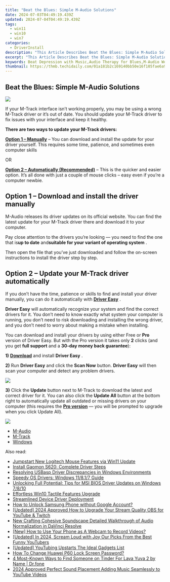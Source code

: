 ```yaml
---
title: "Beat the Blues: Simple M-Audio Solutions"
date: 2024-07-03T04:49:19.439Z
updated: 2024-07-04T04:49:19.439Z
tags:
  - win11
  - win10
  - win7
categories:
  - DriverInstall
description: "This Article Describes Beat the Blues: Simple M-Audio Solutions"
excerpt: "This Article Describes Beat the Blues: Simple M-Audio Solutions"
keywords: Beat Depression with Music,Audio Therapy for Blues,M-Audio Wellness Systems,Music Mixers for Emotional Health,Beat Blues with Audio Amplifiers,Professional Music Equipment for Mental Health,Emotional Soundscapes with M-Audio
thumbnail: https://thmb.techidaily.com/01a181b2c169140bb50e16f105fae6a9a347e62628b7a3a5060d5bc396913a4e.jpg
---
```


## Beat the Blues: Simple M-Audio Solutions

![](https://images.drivereasy.com/wp-content/uploads/2018/04/img_5ac1cf4423722-300x203.jpg)

 If your M-Track interface isn’t working properly, you may be using a wrong M-Track driver or it’s out of date. You should update your M-Track driver to fix issues with your interface and keep it healthy.

**There are two ways to update your M-Track drivers:**

[**Option 1 – Manually**](#op1) – You can download and install the update for your driver yourself. This requires some time, patience, and sometimes even computer skills

OR

**[Option 2 – Automatically (Recommended)](#op2)**  – This is the quicker and easier option. It’s all done with just a couple of mouse clicks – easy even if you’re a computer newbie.

##  Option 1 – Download and install the driver manually

 M-Audio releases its driver updates on its official website. You can find the latest update for your M-Track driver there and download it to your computer.

 Pay close attention to the drivers you’re looking — you need to find the one that is**up to date** and**suitable for your variant of operating system** .

 Then open the file that you’ve just downloaded and follow the on-screen instructions to install the driver step by step.

##  Option 2 – Update your M-Track driver automatically

 If you don’t have the time, patience or skills to find and install your driver manually, you can do it automatically with [**Driver Easy**](https://tools.techidaily.com/drivereasy/download/) .

**Driver Easy**  will automatically recognize your system and find the correct drivers for it. You don’t need to know exactly what system your computer is running, you don’t need to risk downloading and installing the wrong driver, and you don’t need to worry about making a mistake when installing.

 You can download and install your drivers by using either Free or **Pro**  version of Driver Easy. But with the Pro version it takes only **2**  clicks (and you get **full support** and a **30-day money back guarantee**):

**1)** [**Download**](https://tools.techidaily.com/drivereasy/download/) and install **Driver Easy** .

**2)** Run **Driver Easy** and click the **Scan Now** button. **Driver Easy**  will then scan your computer and detect any problem drivers.

![](https://images.drivereasy.com/wp-content/uploads/2018/03/img_5abddea556a6b.png)

**3)**  Click the **Update**  button next to M-Track to download the latest and correct driver for it. You can also click the **Update All**  button at the bottom right to automatically update all outdated or missing drivers on your computer (this requires the **[Pro version](https://tools.techidaily.com/drivereasy/download/)**  — you will be prompted to upgrade when you click Update All).

![](https://images.drivereasy.com/wp-content/uploads/2018/04/img_5ac1da6a9d2ed.jpg)

* [M-Audio](https://store.drivereasy.com/order/cart.php?PRODS=4731822&QTY=1&AFFILIATE=108875)
* [M-Track](https://store.drivereasy.com/order/cart.php?PRODS=4731822&QTY=1&AFFILIATE=108875)
* [Windows](https://tools.techidaily.com/drivereasy/download/)

<ins class="adsbygoogle"
     style="display:block"
     data-ad-format="autorelaxed"
     data-ad-client="ca-pub-7571918770474297"
     data-ad-slot="1223367746"></ins>



<ins class="adsbygoogle"
     style="display:block"
     data-ad-client="ca-pub-7571918770474297"
     data-ad-slot="8358498916"
     data-ad-format="auto"
     data-full-width-responsive="true"></ins>

<span class="atpl-alsoreadstyle">Also read:</span>
<div><ul>
<li><a href="https://driver-install.techidaily.com/jumpstart-new-logitech-mouse-features-via-win11-update/"><u>Jumpstart New Logitech Mouse Features via Win11 Update</u></a></li>
<li><a href="https://driver-install.techidaily.com/install-gaomon-s620-complete-driver-steps/"><u>Install Gaomon S620: Complete Driver Steps</u></a></li>
<li><a href="https://driver-install.techidaily.com/resolving-usbasp-driver-discrepancies-in-windows-environments/"><u>Resolving USBasp Driver Discrepancies in Windows Environments</u></a></li>
<li><a href="https://driver-install.techidaily.com/speedy-os-drivers-windows-11817-guide/"><u>Speedy OS Drivers: Windows 11/8.1/7 Guide</u></a></li>
<li><a href="https://driver-install.techidaily.com/unlocking-full-potential-tips-for-msi-bios-driver-updates-on-windows-7810/"><u>Unlocking Full Potential: Tips for MSI BIOS Driver Updates on Windows 7/8/10</u></a></li>
<li><a href="https://driver-install.techidaily.com/effortless-win10-tactile-features-upgrade/"><u>Effortless Win10 Tactile Features Upgrade</u></a></li>
<li><a href="https://driver-install.techidaily.com/streamlined-device-driver-deployment/"><u>Streamlined Device Driver Deployment</u></a></li>
<li><a href="https://android-unlock.techidaily.com/how-to-unlock-samsung-phone-without-google-account-by-drfone-android/"><u>How to Unlock Samsung Phone without Google Account?</u></a></li>
<li><a href="https://video-screen-grab.techidaily.com/updated-2024-approved-how-to-upgrade-your-stream-quality-obs-for-youtube-and-twitch/"><u>[Updated] 2024 Approved  How to Upgrade Your Stream Quality  OBS for YouTube & Twitch</u></a></li>
<li><a href="https://voice-adjusting.techidaily.com/new-crafting-cohesive-soundscape-detailed-walkthrough-of-audio-normalization-in-davinci-resolve/"><u>New Crafting Cohesive Soundscape Detailed Walkthrough of Audio Normalization in DaVinci Resolve</u></a></li>
<li><a href="https://on-screen-recording.techidaily.com/new-how-to-use-your-phone-as-a-webcam-to-record-videos/"><u>[New] How to Use Your Phone as A Webcam to Record Videos?</u></a></li>
<li><a href="https://youtube-lab.techidaily.com/ed-in-2024-scream-loud-with-joy-our-picks-from-the-best-funny-youtubers/"><u>[Updated] In 2024, Scream Loud with Joy  Our Picks From the Best Funny YouTubers</u></a></li>
<li><a href="https://facebook-record-videos.techidaily.com/updated-youtubing-upstarts-the-ideal-gadgets-list/"><u>[Updated] YouTubing Upstarts  The Ideal Gadgets List</u></a></li>
<li><a href="https://android-unlock.techidaily.com/how-to-change-huawei-p60-lock-screen-password-by-drfone-android/"><u>How To Change Huawei P60 Lock Screen Password?</u></a></li>
<li><a href="https://location-social.techidaily.com/4-most-known-ways-to-find-someone-on-tinder-for-lava-yuva-2-by-name-drfone-by-drfone-virtual-android/"><u>4 Most-Known Ways to Find Someone on Tinder For Lava Yuva 2 by Name | Dr.fone</u></a></li>
<li><a href="https://youtube-help.techidaily.com/2024-approved-perfect-sound-placement-adding-music-seamlessly-to-youtube-videos/"><u>2024 Approved  Perfect Sound Placement  Adding Music Seamlessly to YouTube Videos</u></a></li>
</ul></div>
